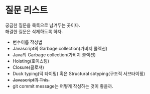 질문 리스트
===
궁금한 질문을 목록으로 남겨두는 곳이다.<br />
해결한 질문은 삭제하도록 하자.<br />

* 변수이름 작성법
* Javascript의 Garbage collection(가비지 콜렉션)
* Java의 Garbage collection(가비지 콜렉션)
* Hoisting(호이스팅)
* Closure(클로져)
* Duck typing(덕 타이핑) 혹은 Structural sbtyping(구조적 서브타이핑)
* ~~Javascript의 This.~~
* git commit message는 어떻게 작성하는 것이 좋을까.